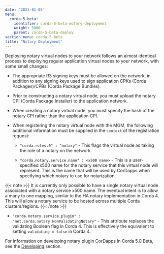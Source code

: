 ```yaml
---
date: '2023-01-05'
menu:
  corda-5-beta:
    identifier: corda-5-beta-notary-deployment
    weight: 5000
    parent: corda-5-beta-deploy
section_menu: corda-5-beta
title: "Notary Deployment"
---
```


Deploying notary virtual nodes to your network follows an almost identical process to deploying regular application virtual nodes to your network, with some small changes:

* The appropriate R3 signing keys must be allowed on the network, in addition to any signing keys used to sign application CPKs (Corda Packages)/CPBs (Corda Package Bundles).

* Prior to constructing a notary virtual node, you must upload the notary CPI (Corda Package Installer) to the application network.

* When creating a notary virtual node, you must specify the hash of the notary CPI rather than the application CPI.

* When registering the notary virtual node with the MGM, the following additional information must be supplied in the `context` of the registration request:

  - `"corda.roles.0" : "notary"` - This flags the virtual node as taking the role of a notary on the network.

  - `"corda.notary.service.name" : <x500 name>` - This is a user-specified x500 name for the notary service that this virtual node will represent. This is the name that will be used by CorDapps when specifying which notary to use for notarization.

{{< note >}}
It is currently only possible to have a single notary virtual node associated with a notary service x500 name. The eventual intent is to allow a many to one mapping, similar to the HA notary implementation in Corda 4. This will allow a notary service to be hosted across multiple Corda clusters/regions.
{{< /note >}}

* `"corda.notary.service.plugin" : "net.corda.notary.NonValidatingNotary"` - This attribute replaces the validating Boolean flag in Corda 4. This is effectively the equivalent to setting `validating = false` in Corda 4.

For information on developing notary plugin CorDapps in Corda 5.0 Beta, see the [Developing](../../developing/notaries/overview.md) section.